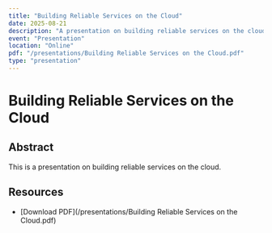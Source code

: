 ```yaml
---
title: "Building Reliable Services on the Cloud"
date: 2025-08-21
description: "A presentation on building reliable services on the cloud."
event: "Presentation"
location: "Online"
pdf: "/presentations/Building Reliable Services on the Cloud.pdf"
type: "presentation"
---
```


# Building Reliable Services on the Cloud

## Abstract

This is a presentation on building reliable services on the cloud.

## Resources

*   [Download PDF](/presentations/Building Reliable Services on the Cloud.pdf)